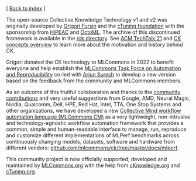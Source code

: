 ﻿[ [Back to index](README.md) ]

The open-source Collective Knowledge Technology v1 and v2 was originally developed by [Grigori Fursin](https://cKnowledge.org/gfursin) 
and the [cTuning foundation](https://cTuning.org) with the sponsorship from [HiPEAC](https://hipeac.net) and [OctoML](https://octoml.ai).
The archive of this discontinued framework is available in the [/ck directory](../ck). See [ACM TechTalk'21](https://www.youtube.com/watch?v=7zpeIVwICa4) 
and [CK concepts overview](https://arxiv.org/abs/2011.01149) 
to learn more about the motivation and history behind CK.

Grigori donated the CK technology to MLCommons in 2022 to benefit everyone and help establish
the [MLCommons Task Force on Automation and Reproducibility](taskforce.md) co-led with [Arjun Suresh](https://www.linkedin.com/in/arjunsuresh)
to develop a new version based on the feedback from the community and MLCommons members.

As an outcome of this fruitful collaboration and thanks to the [community contributions](../CONTRIBUTING.md) 
and very useful suggestions from Google, AMD, Neural Magic, Nvidia, Qualcomm, Dell, HPE, Red Hat,
Intel, TTA, One Stop Systems and other organizations, 
we have developed a new [Collective Mind workflow automation language (MLCommons CM)](https://doi.org/10.5281/zenodo.8105339)
as a very lightweight, non-intrusive and technology-agnostic workflow automation framework that provides a common, simple 
and human-readable interface to manage, run, reproduce and customize different implementations of MLPerf benchmarks
across continuously changing models, datasets, software and hardware from different vendors:
[github.com/mlcommons/ck/tree/master/docs/mlperf](https://github.com/mlcommons/ck/tree/master/docs/mlperf).

This community project is now officially supported, developed and maintained by [MLCommons.org](https://mlcommons.org)
with the help from [cKnowledge.org](https://cKnowledge.org) and [cTuning.org](https://cTuning.org).
